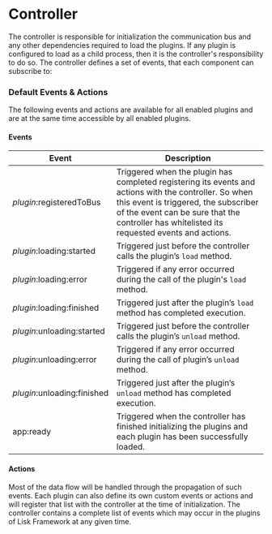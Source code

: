 # Controller

The controller is responsible for initialization the communication bus and any other dependencies required to load the plugins. If any plugin is configured to load as a child process, then it is the controller's responsibility to do so.
The controller defines a set of events, that each component can subscribe to:

### Default Events & Actions

The following events and actions are available for all enabled plugins and are at the same time accessible by all enabled plugins.

#### Events

| Event                       | Description                                                                                                                                                                                                                                    |
| --------------------------- | ---------------------------------------------------------------------------------------------------------------------------------------------------------------------------------------------------------------------------------------------- |
| _plugin_:registeredToBus    | Triggered when the plugin has completed registering its events and actions with the controller. So when this event is triggered, the subscriber of the event can be sure that the controller has whitelisted its requested events and actions. |
| _plugin_:loading:started    | Triggered just before the controller calls the plugin’s `load` method.                                                                                                                                                                         |
| _plugin_:loading:error      | Triggered if any error occurred during the call of the plugin's `load` method.                                                                                                                                                                 |
| _plugin_:loading:finished   | Triggered just after the plugin’s `load` method has completed execution.                                                                                                                                                                       |
| _plugin_:unloading:started  | Triggered just before the controller calls the plugin’s `unload` method.                                                                                                                                                                       |
| _plugin_:unloading:error    | Triggered if any error occurred during the call of plugin’s `unload` method.                                                                                                                                                                   |
| _plugin_:unloading:finished | Triggered just after the plugin’s `unload` method has completed execution.                                                                                                                                                                     |
| app:ready                   | Triggered when the controller has finished initializing the plugins and each plugin has been successfully loaded.                                                                                                                              |

#### Actions

Most of the data flow will be handled through the propagation of such events.
Each plugin can also define its own custom events or actions and will register that list with the controller at the time of initialization.
The controller contains a complete list of events which may occur in the plugins of Lisk Framework at any given time.
